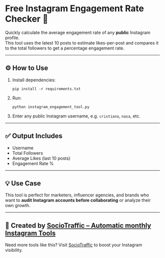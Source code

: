 # Free Instagram Engagement Rate Checker 🧮

Quickly calculate the average engagement rate of any **public** Instagram profile.  
This tool uses the latest 10 posts to estimate likes-per-post and compares it to the total followers to get a percentage engagement rate.

---

## ⚙️ How to Use
1. Install dependencies:
   ```
   pip install -r requirements.txt
   ```

2. Run:
   ```
   python instagram_engagement_tool.py
   ```

3. Enter any public Instagram username, e.g. `cristiano`, `nasa`, etc.

---

## ✅ Output Includes
- Username  
- Total Followers  
- Average Likes (last 10 posts)  
- Engagement Rate %

---

## 💡 Use Case
This tool is perfect for marketers, influencer agencies, and brands who want to **audit Instagram accounts before collaborating** or analyze their own growth.

---

## 🔗 Created by [SocioTraffic – Automatic monthly Instagram Tools](https://sociotraffic.com)

Need more tools like this? Visit [SocioTraffic](https://sociotraffic.com) to boost your Instagram visibility.
